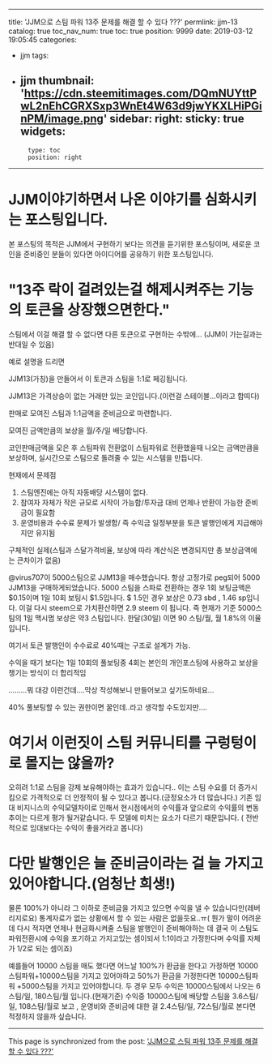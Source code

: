 
---
title: 'JJM으로 스팀 파워 13주 문제를 해결 할 수 있다 ???'
permlink: jjm-13
catalog: true
toc_nav_num: true
toc: true
position: 9999
date: 2019-03-12 19:05:45
categories:
- jjm
tags:
- jjm
thumbnail: 'https://cdn.steemitimages.com/DQmNUYttPwL2nEhCGRXSxp3WnEt4W63d9jwYKXLHiPGinPM/image.png'
sidebar:
    right:
        sticky: true
widgets:
    -
        type: toc
        position: right
---


# JJM이야기하면서 나온 이야기를 심화시키는 포스팅입니다.
 본 포스팅의 목적은 JJM에서 구현하기 보다는 의견을 듣기위한 포스팅이며, 새로운 코인을 준비중인 분들이 있다면 아이디어를 공유하기 위한 포스팅입니다.


# "13주 락이 걸려있는걸 해제시켜주는 기능의 토큰을 상장했으면한다."

스팀에서 이걸 해결 할 수 없다면 다른 토큰으로 구현하는 수밖에... (JJM이 가는길과는 반대일 수 있음)



 예로 설명을 드리면

JJM13(가칭)을 만들어서 이 토큰과 스팀을 1:1로 페깅됩니다. 

JJM13은 가격상승이 없는 거래만 있는 코인입니다.(이런걸 스테이블...이라고 합띠다)

판매로 모여진 스팀과 1:1금액을 준비금으로 마련합니다.

모여진 금액만큼의 보상을 월/주/일 배당합니다.

코인판매금액을 모은 후 스팀파워 전환없이 스팀파워로 전환했을때 나오는 금액만큼을 보상하며, 실시간으로 스팀으로 돌려줄 수 있는 시스템을 만듭니다. 

현재에서 문제점

1. 스팀엔진에는 아직 자동배당 시스템이 없다.
2. 참여자 자체가 작은 규모로 시작이 가능함/투자금 대비 언제나 반환이 가능한 준비금이 필요함
3. 운영비용과 수수료 문제가 발생함/ 즉 수익금 일정부분을 토큰 발행인에게 지급해야지만 유지됨


구체적인 실제(스팀과 스달가격비율, 보상에 따라 계산식은 변경되지만 총 보상금액에는 큰차이가 없음)

@virus707이 5000스팀으로 JJM13을 매수했습니다.  항상 고정가로 peg되어 5000 JJM13을 구매하게되었습니다.
5000 스팀을 스파로 전환하는 경우 1회 보팅금액은 $0.15이며 1일 10회 보팅시 $1.5입니다.
$ 1.5인 경우 보상은 0.73 sbd , 1.46 sp입니다. 이걸 다시 steem으로 가치환산하면 2.9 steem 이 됩니다.
즉 현재가 기준 5000스팀의 1일 맥시멈 보상은 약3 스팀입니다. 한달(30일) 이면 90 스팀/월,  월 1.8%의 이율입니다.

여기서 토큰 발행인이 수수료로 40%때는 구조로 설계가 가능. 

수익을 때기 보다는 1일 10회의 풀보팅중 4회는 본인의 개인포스팅에 사용하고 보상을 챙기는 방식이 더 합리적임


.........뭐 대강 이런건데....막상 작성해보니 만들어보고 싶기도하네요...

40% 풀보팅할 수 있는 권한이면 꿀인데..라고 생각할 수도있지만....


# 여기서 이런짓이 스팀 커뮤니티를 구렁텅이로 몰지는 않을까?

오히려 1:1로 스팀을 강제 보유해야하는 효과가 있습니다.. 이는 스팀 수요를 더 증가시킴으로 가격적으로 더 안정적이 될 수 있다고 봅니다.(긍정요소가 더 많습니다.) 
기존 임대 비지니스의 수익모델차이로 인해서 현시점에서의 수익률과 앞으로의 수익률의 변동추이는 다르게 평가 될거같습니다.  두 모델에  미치는 요소가 다르기 때문입니다. ( 전반적으로 임대보다는 수익이 좋을거라고 봅니다)

# 다만 발행인은 늘  준비금이라는 걸 늘 가지고 있어야합니다.(엄청난 희생!)
 
물론 100%가 아니라 그 이하로 준비금을 가지고 있으면 수익을 낼 수 있습니다만(레버리지로요) 통계자료가 없는 상황에서 할 수 있는 사람은 없을듯요..ㅠ( 뭔가 말이 어려운데 다시 적자면 언제나 현금화시켜줄 스팀을 발행인이 준비해야하는 데 결국 이 스팀도 파워전환시에 수익을 포기하고 가지고있는 셈이되서 1:1이라고 가정한다며 수익률 자체가 1/2로 되는 셈이죠)

예를들어 10000 스팀을 매도 했다면 어느날 100%가 환금을 한다고 가정하면 10000스팀파워+10000스팀을 가지고 있어야하고 50%가 환금을 가정한다면 10000스팀파워 +5000스팀을 가지고 있어야합니다.
두 경우 모두 수익은 10000스팀에서 나오는 6스팀/일, 180스팀/월 입니다.(현재기준)
수익중 10000스팀에 배당할 스팀을 3.6스팀/일, 108스팀/월로 보고 , 운영비와 준비금에 대한 걸 2.4스팀/일, 72스팀/월로 본다면 적정하지 않을까 싶습니다.

- - -

This page is synchronized from the post: ['JJM으로 스팀 파워 13주 문제를 해결 할 수 있다 ???'](https://steemit.com/@virus707/jjm-13)
